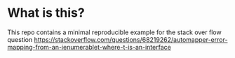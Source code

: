 # What is this?
This repo contains a minimal reproducible example for the stack over flow question https://stackoverflow.com/questions/68219262/automapper-error-mapping-from-an-ienumerablet-where-t-is-an-interface
